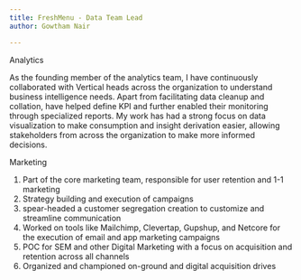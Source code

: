 ```yaml
---
title: FreshMenu - Data Team Lead
author: Gowtham Nair

---
```

Analytics

As the founding member of the analytics team, I have continuously collaborated with Vertical heads across the organization to understand business intelligence needs. Apart from facilitating data cleanup and collation, have helped define KPI and further enabled their monitoring through specialized reports. My work has had a strong focus on data visualization to make consumption and insight derivation easier, allowing stakeholders from across the organization to make more informed decisions.

Marketing

1) Part of the core marketing team, responsible for user retention and 1-1 marketing
2) Strategy building and execution of campaigns
3) spear-headed a customer segregation creation to customize and streamline communication 
4) Worked on tools like Mailchimp, Clevertap, Gupshup, and Netcore for the execution of email and app marketing campaigns
5) POC for SEM and other Digital Marketing with a focus on acquisition and retention across all channels
6) Organized and championed on-ground and digital acquisition drives 
